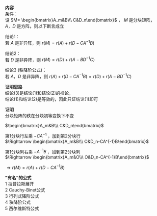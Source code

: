 **内容**  
条件：  
设 $M=  
\begin{bmatrix}A_m&B\\\ C&D_n\end{bmatrix}$ ， $M$ 是分块矩阵， $A，D$ 是方阵，则以下断言成立  
  
结论1：  
若 $A$ 是非异阵，则 $r(M)=r(A)+r(D-CA^{-1}B)$  
  
结论2：  
若 $D$ 是非异阵，则 $r(M)=r(D)+r(A-BD^{-1}C)$  
  
结论3 (秩降阶公式)：  
若 $A，D$ 是非异阵，则 $r(A)+r(D-CA^{-1}B)  
=r(D)+r(A-BD^{-1}C)$  
  
**证明思路**  
结论(3)是结论(1)和结论(2)的推论，  
结论(1)和结论(2)是等效的，因此只证结论(1)即可  
  
**证明**  
分块矩阵的秩在分块初等变换下不变  
  
 $\begin{bmatrix}A_m&B\\\ C&D_n\end{bmatrix}$  
  
第1分块行左乘 $-CA^{-1}$ ，加到第2分块行  
 $\Rightarrow  
\begin{bmatrix}A_m&B\\\  
O&D_n-CA^{-1}B\end{bmatrix}$  
  
第1分块列右乘 $-A^{-1}B$ ，加到第2分块列  
 $\Rightarrow  
\begin{bmatrix}A_m&O\\\  
O&D_n-CA^{-1}B\end{bmatrix}$  
  
 $\Rightarrow r(M)=r(A)+r(D-CA^{-1}B)$  
  
**"有名"的公式**  
1 拉普拉斯展开  
2 Cauchy-Binet公式  
3 行列式降阶公式  
4 秩降阶公式  
5 西尔维斯特公式  
